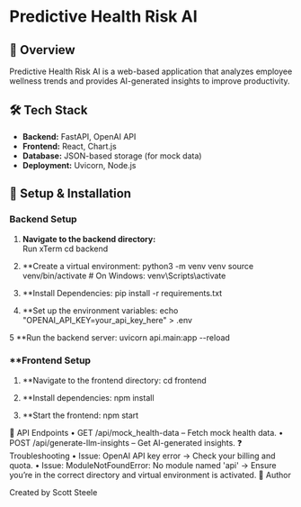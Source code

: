 # Predictive Health Risk AI

## 🚀 Overview  
Predictive Health Risk AI is a web-based application that analyzes employee wellness trends and provides AI-generated insights to improve productivity.

## 🛠 Tech Stack  
- **Backend:** FastAPI, OpenAI API  
- **Frontend:** React, Chart.js  
- **Database:** JSON-based storage (for mock data)  
- **Deployment:** Uvicorn, Node.js  

## 🔧 Setup & Installation  

### **Backend Setup**  
1. **Navigate to the backend directory:**  
Run xTerm
cd backend

2. **Create a virtual environment:
python3 -m venv venv
source venv/bin/activate  # On Windows: venv\Scripts\activate

3. **Install Dependencies:
pip install -r requirements.txt

4. **Set up the environment variables:
echo "OPENAI_API_KEY=your_api_key_here" > .env

5 **Run the backend server:
uvicorn api.main:app --reload

### **Frontend Setup
1. **Navigate to the frontend directory:
cd frontend

2. **Install dependencies:
npm install

3. **Start the frontend:
npm start

📡 API Endpoints
	•	GET /api/mock_health-data – Fetch mock health data.
	•	POST /api/generate-llm-insights – Get AI-generated insights.
❓ Troubleshooting
	•	Issue: OpenAI API key error → Check your billing and quota.
	•	Issue: ModuleNotFoundError: No module named 'api' → Ensure you’re in the correct directory and virtual environment is activated.
📌 Author

Created by Scott Steele


